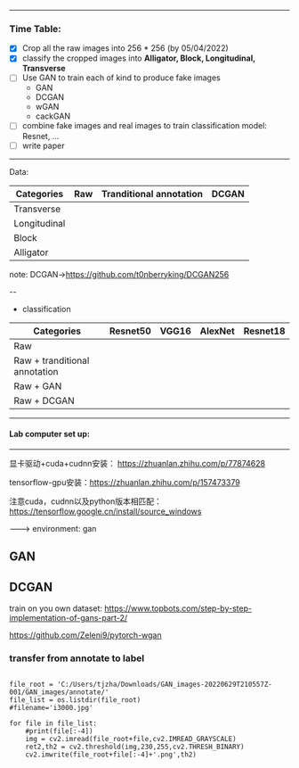 
---
### Time Table:


- [x] Crop all the raw images into 256 * 256 (by 05/04/2022)
- [x] classify the cropped images into **Alligator, Block, Longitudinal, Transverse**
- [ ] Use GAN to train each of kind to produce fake images
    - GAN
    - DCGAN
    - wGAN
    - cackGAN
- [ ] combine fake images and real images to train classification model: Resnet, ...
- [ ] write paper
---
Data:


| Categories  | Raw |  Tranditional annotation  |  DCGAN  |       
| ------------| ------------- |----|----|
| Transverse  |            |       |           |
|   Longitudinal|             |   |        |
|   Block|             |              |       |
|   Alligator|             |         |        |


note: DCGAN->https://github.com/t0nberryking/DCGAN256

--

- classification


| Categories  | Resnet50 |  VGG16  |  AlexNet  |  Resnet18|     
| ------------| ------------- |----|----|---|
| Raw  |            |       |           |  |
|   Raw + tranditional annotation|             |   |        |  |
|   Raw + GAN|             |              |       |  |
|   Raw + DCGAN|             |              |       |  |

----



#### Lab computer set up:
---

显卡驱动+cuda+cudnn安装： https://zhuanlan.zhihu.com/p/77874628

tensorflow-gpu安装：https://zhuanlan.zhihu.com/p/157473379

注意cuda，cudnn以及python版本相匹配：https://tensorflow.google.cn/install/source_windows

---> environment: gan 


## GAN


## DCGAN

train on you own dataset: https://www.topbots.com/step-by-step-implementation-of-gans-part-2/

https://github.com/Zeleni9/pytorch-wgan



### transfer from annotate to label

```

file_root = 'C:/Users/tjzha/Downloads/GAN_images-20220629T210557Z-001/GAN_images/annotate/'
file_list = os.listdir(file_root)
#filename='i3000.jpg'

for file in file_list:
    #print(file[:-4])
    img = cv2.imread(file_root+file,cv2.IMREAD_GRAYSCALE)
    ret2,th2 = cv2.threshold(img,230,255,cv2.THRESH_BINARY)
    cv2.imwrite(file_root+file[:-4]+'.png',th2)
    
```
